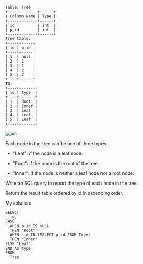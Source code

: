 ```
Table: Tree
+-------------+------+
| Column Name | Type |
+-------------+------+
| id          | int  |
| p_id        | int  |
+-------------+------+
Tree table:
+----+------+
| id | p_id |
+----+------+
| 1  | null |
| 2  | 1    |
| 3  | 1    |
| 4  | 2    |
| 5  | 2    |
+----+------+
TO:
+----+-------+
| id | type  |
+----+-------+
| 1  | Root  |
| 2  | Inner |
| 3  | Leaf  |
| 4  | Leaf  |
| 5  | Leaf  |
+----+-------+
```
![pic](https://assets.leetcode.com/uploads/2021/10/22/tree1.jpg)

Each node in the tree can be one of three types:

* "Leaf": if the node is a leaf node.

* "Root": if the node is the root of the tree.

* "Inner": If the node is neither a leaf node nor a root node.

Write an SQL query to report the type of each node in the tree.

Return the result table ordered by id in ascending order.

My solution:
```
SELECT
  id,
CASE
  WHEN p_id IS NULL
  THEN "Root"
  WHEN  id IN (SELECT p_id FROM Tree) 
  THEN "Inner"
ELSE "Leaf"
END AS type
FROM
  Tree
```
